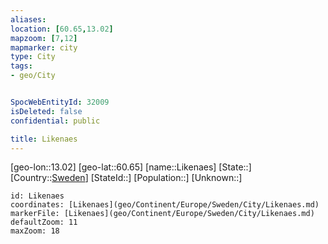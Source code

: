 ```yaml
---
aliases: 
location: [60.65,13.02]
mapzoom: [7,12] 
mapmarker: city 
type: City
tags:
- geo/City


SpocWebEntityId: 32009
isDeleted: false
confidential: public

title: Likenaes
---
```

[geo-lon::13.02]
[geo-lat::60.65]
[name::Likenaes]
[State::]
[Country::[Sweden](geo/Continent/Europe/Sweden.md)]
[StateId::]
[Population::]
[Unknown::]


```leaflet
id: Likenaes
coordinates: [Likenaes](geo/Continent/Europe/Sweden/City/Likenaes.md)
markerFile: [Likenaes](geo/Continent/Europe/Sweden/City/Likenaes.md)
defaultZoom: 11 
maxZoom: 18
```


